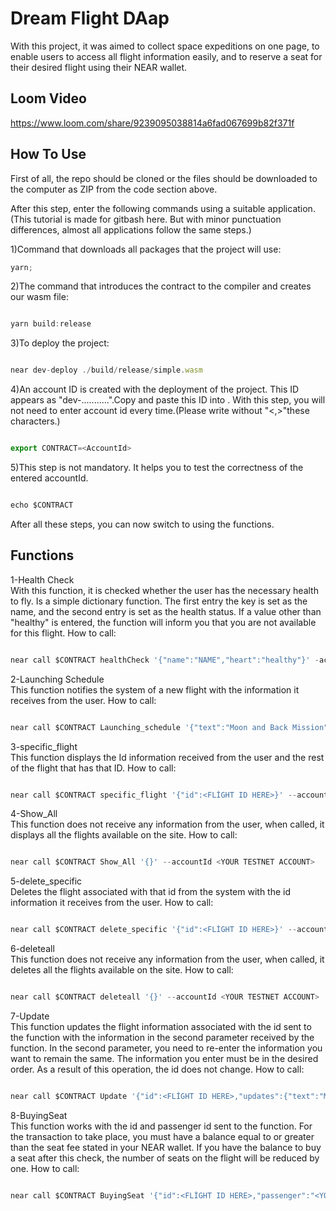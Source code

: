 # Dream Flight DAap

With this project, it was aimed to collect space expeditions on one page, to enable users to access all flight information easily, and to reserve a seat for their desired flight using their NEAR wallet.

## Loom Video

https://www.loom.com/share/9239095038814a6fad067699b82f371f

## How To Use

First of all, the repo should be cloned or the files should be downloaded to the computer as ZIP from the code section above.

After this step, enter the following commands using a suitable application.(This tutorial is made for gitbash here. But with minor punctuation differences, almost all applications follow the same steps.)

1)Command that downloads all packages that the project will use:

```ts
yarn;
```

2)The command that introduces the contract to the compiler and creates our wasm file:

```ts

yarn build:release
```

3)To deploy the project:

```ts

near dev-deploy ./build/release/simple.wasm
```

4)An account ID is created with the deployment of the project. This ID appears as "dev-...........".Copy and paste this ID into <Account ID>. With this step, you will not need to enter account id every time.(Please write without "<,>"these characters.)

```ts

export CONTRACT=<AccountId>
```

5)This step is not mandatory. It helps you to test the correctness of the entered accountId.

```ts

echo $CONTRACT
```

After all these steps, you can now switch to using the functions.

## Functions

1-Health Check
  <br/>
With this function, it is checked whether the user has the necessary health to fly. Is a simple dictionary function. The first entry the key is set as the name, and the second entry is set as the health status. If a value other than "healthy" is entered, the function will inform you that you are not available for this flight.
How to call:

```ts

near call $CONTRACT healthCheck '{"name":"NAME","heart":"healthy"}' -accountId <YOUR TESTNET ACCOUNT>
```

2-Launching Schedule
  <br/>
This function notifies the system of a new flight with the information it receives from the user.
How to call:

```ts

near call $CONTRACT Launching_schedule '{"text":"Moon and Back Mission","cost":"250000","capsul":7,"destination":"Moon","departure":"İstanbul","max_seat":7}' --accountId <YOUR TESTNET ACCOUNT>
```

3-specific_flight
  <br/>
This function displays the Id information received from the user and the rest of the flight that has that ID.
How to call:

```ts

near call $CONTRACT specific_flight '{"id":<FLİGHT ID HERE>}' --accountId <YOUR TESTNET ACCOUNT>
```

4-Show_All
  <br/>
This function does not receive any information from the user, when called, it displays all the flights available on the site.
How to call:

```ts

near call $CONTRACT Show_All '{}' --accountId <YOUR TESTNET ACCOUNT>
```

5-delete_specific
  <br/>
Deletes the flight associated with that id from the system with the id information it receives from the user.
How to call:

```ts

near call $CONTRACT delete_specific '{"id":<FLİGHT ID HERE>}' --accountId <YOUR TESTNET ACCOUNT>
```

6-deleteall
  <br/>
This function does not receive any information from the user, when called, it deletes all the flights available on the site.
How to call:

```ts

near call $CONTRACT deleteall '{}' --accountId <YOUR TESTNET ACCOUNT>
```

7-Update
  <br/>
This function updates the flight information associated with the id sent to the function with the information in the second parameter received by the function. In the second parameter, you need to re-enter the information you want to remain the same. The information you enter must be in the desired order. As a result of this operation, the id does not change.
How to call:

```ts

near call $CONTRACT Update '{"id":<FLİGHT ID HERE>,"updates":{"text":"Moon and Back","cost":"560000","capsul":5,"destination":"Moon","departure":"İstanbul","max_seat":7}}' --accountId <YOUR TESTNET ACCOUNT>
```

8-BuyingSeat
  <br/>
This function works with the id and passenger id sent to the function. For the transaction to take place, you must have a balance equal to or greater than the seat fee stated in your NEAR wallet. If you have the balance to buy a seat after this check, the number of seats on the flight will be reduced by one.
How to call:

```ts

near call $CONTRACT BuyingSeat '{"id":<FLİGHT ID HERE>,"passenger":"<YOUR TESTNET ACCOUNT>"}' --accountId <YOUR TESTNET ACCOUNT>
```
